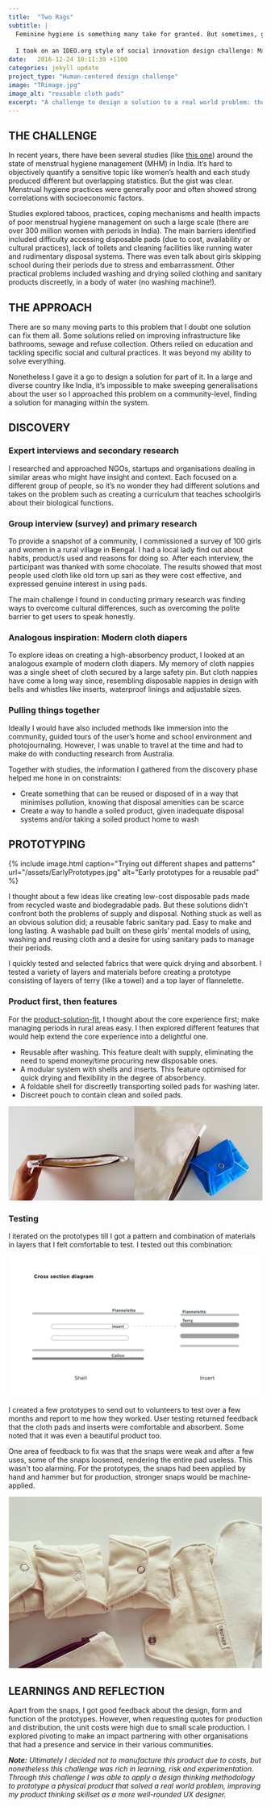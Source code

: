 ```yaml
---
title:  "Two Rags"
subtitle: |
  Feminine hygiene is something many take for granted. But sometimes, getting a period can be stressful if you live in a place with few amenities and supplies.

  I took on an IDEO.org style of social innovation design challenge: Make it easier for girls and women in rural areas to manage their periods.
date:   2016-12-24 10:11:39 +1100
categories: jekyll update
project_type: "Human-centered design challenge"
image: "TRimage.jpg"
image_alt: "reusable cloth pads"
excerpt: "A challenge to design a solution to a real world problem: the difficulty many girls face in managing periods in the developing world."
---
```


## THE CHALLENGE
In recent years, there have been several studies (like [this one](https://www.unicef.org/wash/schools/files/4_UNICEF_Rajashi_PPT_(Final).pdf)) around the state of menstrual hygiene management (MHM) in India. It’s hard to objectively quantify a sensitive topic like women’s health and each study produced different but overlapping statistics. But the gist was clear. Menstrual hygiene practices were generally poor and often showed strong correlations with socioeconomic factors.

Studies explored taboos, practices, coping mechanisms and health impacts of poor menstrual hygiene management on such a large scale (there are over 300 million women with periods in India). The main barriers identified included difficulty accessing disposable pads (due to cost, availability or cultural practices), lack of toilets and cleaning facilities like running water and rudimentary disposal systems. There was even talk about girls skipping school during their periods due to stress and embarrassment. Other practical problems included washing and drying soiled clothing and sanitary products discreetly, in a body of water (no washing machine!).

## THE APPROACH
There are so many moving parts to this problem that I doubt one solution can fix them all. Some solutions relied on improving infrastructure like bathrooms, sewage and refuse collection. Others relied on education and tackling specific social and cultural practices. It was beyond my ability to solve everything.

Nonetheless I gave it a go to design a solution for part of it. In a large and diverse country like India, it’s impossible to make sweeping generalisations about the user so I approached this problem on a community-level, finding a solution for managing within the system.

## DISCOVERY

### Expert interviews and secondary research
I researched and approached NGOs, startups and organisations dealing in similar areas who might have insight and context. Each focused on a different group of people, so it’s no wonder they had different solutions and takes on the problem such as creating a curriculum that teaches schoolgirls about their biological functions.

### Group interview (survey) and primary research
To provide a snapshot of a community, I commissioned a survey of 100 girls and women in a rural village in Bengal. I had a local lady find out about habits, product/s used and reasons for doing so. After each interview, the participant was thanked with some chocolate. The results showed that most people used cloth like old torn up sari as they were cost effective, and expressed genuine interest in using pads.

The main challenge I found in conducting primary research was finding ways to overcome cultural differences, such as overcoming the polite barrier to get users to speak honestly.

### Analogous inspiration: Modern cloth diapers
To explore ideas on creating a high-absorbency product, I looked at an analogous example of modern cloth diapers. My memory of cloth nappies was a single sheet of cloth secured by a large safety pin. But cloth nappies have come a long way since, resembling disposable nappies in design with bells and whistles like inserts, waterproof linings and adjustable sizes.

### Pulling things together
Ideally I would have also included methods like immersion into the community, guided tours of the user’s home and school environment and photojournaling. However, I was unable to travel at the time and had to make do with conducting research from Australia.

Together with studies, the information I gathered from the discovery phase helped me hone in on constraints:

* Create something that can be reused or disposed of in a way that minimises pollution, knowing that disposal amenities can be scarce
* Create a way to handle a soiled product, given inadequate disposal systems and/or taking a soiled product home to wash


## PROTOTYPING

{% include image.html caption="Trying out different shapes and patterns" url="/assets/EarlyPrototypes.jpg" alt="Early prototypes for a reusable pad" %}

I thought about a few ideas like creating low-cost disposable pads made from recycled waste and biodegradable pads. But these solutions didn't confront both the problems of supply and disposal. Nothing stuck as well as an obvious solution did; a reusable fabric sanitary pad. Easy to make and long lasting. A washable pad built on these girls’ mental models of using, washing and reusing cloth and a desire for using sanitary pads to manage their periods.

I quickly tested and selected fabrics that were quick drying and absorbent. I tested a variety of layers and materials before creating a prototype consisting of layers of terry (like a towel) and a top layer of flannelette.

### Product first, then features
For the [product-solution-fit](https://medium.com/@jaf_designer/why-product-thinking-is-the-next-big-thing-in-ux-design-ee7de959f3fe#.kxuagv8i6), I thought about the core experience first; make managing periods in rural areas easy. I then explored different features that would help extend the core experience into a delightful one.

* Reusable after washing. This feature dealt with supply, eliminating the need to spend money/time procuring new disposable ones.
* A modular system with shells and inserts. This feature optimised for quick drying and flexibility in the degree of absorbency.
* A foldable shell for discreetly transporting soiled pads for washing later.
* Discreet pouch to contain clean and soiled pads.

![Reusable pad prototypes](/assets/TRprototype.jpg "Prototypes ready for testing")

### Testing
I iterated on the prototypes till I got a pattern and combination of materials in layers that I felt comfortable to test. I tested out this combination:

![Cross section of materials used](/assets/crossSectionDiagram.png "Cross section of materials used in prototype")

I created a few prototypes to send out to volunteers to test over a few months and report to me how they worked. User testing returned feedback that the cloth pads and inserts were comfortable and absorbent. Some noted that it was even a beautiful product too.

One area of feedback to fix was that the snaps were weak and after a few uses, some of the snaps loosened, rendering the entire pad useless. This wasn't too alarming. For the prototypes, the snaps had been applied by hand and hammer but for production, stronger snaps would be machine-applied.

![The reusable pad solution](/assets/TRsample.jpg "The full solution")

## LEARNINGS AND REFLECTION

Apart from the snaps, I got good feedback about the design, form and function of the prototypes. However, when requesting quotes for production and distribution, the unit costs were high due to small scale production. I explored pivoting to make an impact partnering with other organisations that had a presence and service in their various communities.

_**Note:** Ultimately I decided not to manufacture this product due to costs, but nonetheless this challenge was rich in learning, risk and experimentation. Through this challenge I was able to apply a design thinking methodology to prototype a physical product that solved a real world problem, improving my product thinking skillset as a more well-rounded UX designer._